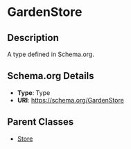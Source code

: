 # GardenStore

## Description
A type defined in Schema.org.

## Schema.org Details
- **Type**: Type
- **URI**: https://schema.org/GardenStore

## Parent Classes
- [Store](../Store.md)

